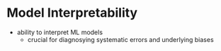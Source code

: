 # Model Interpretability
-  ability to interpret ML models
	- crucial for diagnosying systematic errors and underlying biases
